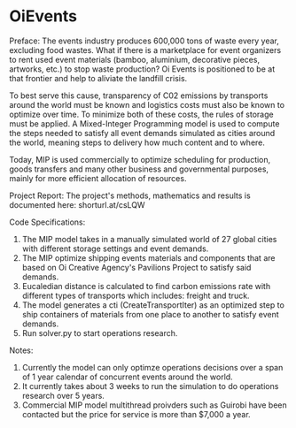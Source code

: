 # OiEvents

Preface:
The events industry produces 600,000 tons of waste every year, excluding food wastes. What if there is a marketplace for event organizers to rent used event materials (bamboo, aluminium, decorative pieces, artworks, etc.) to stop waste production? Oi Events is positioned to be at that frontier and help to aliviate the landfill crisis. 

To best serve this cause, transparency of C02 emissions by transports around the world must be known and logistics costs must also be known to optimize over time. To minimize both of these costs, the rules of storage must be applied. A Mixed-Integer Programming model is used to compute the steps needed to satisfy all event demands simulated as cities around the world, meaning steps to delivery how much content and to where. 

Today, MIP is used commercially to optimize scheduling for production, goods transfers and many other business and governmental purposes, mainly for more efficient allocation of resources.

Project Report:
The project's methods, mathematics and results is documented here: shorturl.at/csLQW


Code Specifications: 
1. The MIP model takes in a manually simulated world of 27 global cities with different storage settings and event demands. 
2. The MIP optimize shipping events materials and components that are based on Oi Creative Agency's Pavilions Project to satisfy said demands.  
3. Eucaledian distance is calculated to find carbon emissions rate with different types of transports which includes: freight and truck. 
4. The model generates a cti (CreateTransportIter) as an optimized step to ship containers of materials from one place to another to satisfy event demands. 
5. Run solver.py to start operations research. 

Notes: 
1. Currently the model can only optimze operations decisions over a span of 1 year calendar of concurrent events around the world. 
2. It currently takes about 3 weeks to run the simulation to do operations research over 5 years.
3. Commercial MIP model multithread proivders such as Guirobi have been contacted but the price for service is more than $7,000 a year. 
